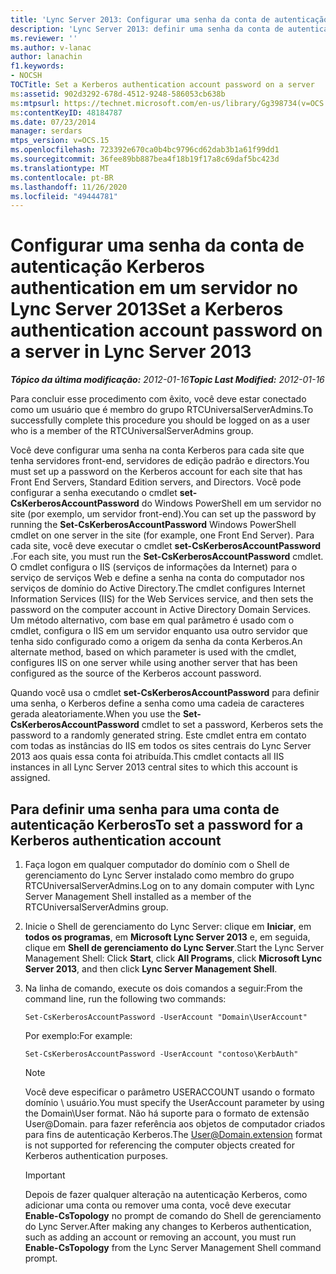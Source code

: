 ```yaml
---
title: 'Lync Server 2013: Configurar uma senha da conta de autenticação Kerberos authentication em um servidor'
description: 'Lync Server 2013: definir uma senha da conta de autenticação Kerberos em um servidor.'
ms.reviewer: ''
ms.author: v-lanac
author: lanachin
f1.keywords:
- NOCSH
TOCTitle: Set a Kerberos authentication account password on a server
ms:assetid: 902d3292-678d-4512-9248-586053cb638b
ms:mtpsurl: https://technet.microsoft.com/en-us/library/Gg398734(v=OCS.15)
ms:contentKeyID: 48184787
ms.date: 07/23/2014
manager: serdars
mtps_version: v=OCS.15
ms.openlocfilehash: 723392e670ca0b4bc9796cd62dab3b1a61f99dd1
ms.sourcegitcommit: 36fee89bb887bea4f18b19f17a8c69daf5bc423d
ms.translationtype: MT
ms.contentlocale: pt-BR
ms.lasthandoff: 11/26/2020
ms.locfileid: "49444781"
---
```

# <a name="set-a-kerberos-authentication-account-password-on-a-server-in-lync-server-2013"></a><span data-ttu-id="b3f6f-103">Configurar uma senha da conta de autenticação Kerberos authentication em um servidor no Lync Server 2013</span><span class="sxs-lookup"><span data-stu-id="b3f6f-103">Set a Kerberos authentication account password on a server in Lync Server 2013</span></span>

<div data-xmlns="http://www.w3.org/1999/xhtml">

<div class="topic" data-xmlns="http://www.w3.org/1999/xhtml" data-msxsl="urn:schemas-microsoft-com:xslt" data-cs="https://msdn.microsoft.com/">

<div data-asp="https://msdn2.microsoft.com/asp">



</div>

<div id="mainSection">

<div id="mainBody"><span data-ttu-id="b3f6f-104">

<span> </span></span><span class="sxs-lookup"><span data-stu-id="b3f6f-104">

<span> </span></span></span>

<span data-ttu-id="b3f6f-105">_**Tópico da última modificação:** 2012-01-16_</span><span class="sxs-lookup"><span data-stu-id="b3f6f-105">_**Topic Last Modified:** 2012-01-16_</span></span>

<span data-ttu-id="b3f6f-106">Para concluir esse procedimento com êxito, você deve estar conectado como um usuário que é membro do grupo RTCUniversalServerAdmins.</span><span class="sxs-lookup"><span data-stu-id="b3f6f-106">To successfully complete this procedure you should be logged on as a user who is a member of the RTCUniversalServerAdmins group.</span></span>

<span data-ttu-id="b3f6f-107">Você deve configurar uma senha na conta Kerberos para cada site que tenha servidores front-end, servidores de edição padrão e directors.</span><span class="sxs-lookup"><span data-stu-id="b3f6f-107">You must set up a password on the Kerberos account for each site that has Front End Servers, Standard Edition servers, and Directors.</span></span> <span data-ttu-id="b3f6f-108">Você pode configurar a senha executando o cmdlet **set-CsKerberosAccountPassword** do Windows PowerShell em um servidor no site (por exemplo, um servidor front-end).</span><span class="sxs-lookup"><span data-stu-id="b3f6f-108">You can set up the password by running the **Set-CsKerberosAccountPassword** Windows PowerShell cmdlet on one server in the site (for example, one Front End Server).</span></span> <span data-ttu-id="b3f6f-109">Para cada site, você deve executar o cmdlet **set-CsKerberosAccountPassword** .</span><span class="sxs-lookup"><span data-stu-id="b3f6f-109">For each site, you must run the **Set-CsKerberosAccountPassword** cmdlet.</span></span> <span data-ttu-id="b3f6f-110">O cmdlet configura o IIS (serviços de informações da Internet) para o serviço de serviços Web e define a senha na conta do computador nos serviços de domínio do Active Directory.</span><span class="sxs-lookup"><span data-stu-id="b3f6f-110">The cmdlet configures Internet Information Services (IIS) for the Web Services service, and then sets the password on the computer account in Active Directory Domain Services.</span></span> <span data-ttu-id="b3f6f-111">Um método alternativo, com base em qual parâmetro é usado com o cmdlet, configura o IIS em um servidor enquanto usa outro servidor que tenha sido configurado como a origem da senha da conta Kerberos.</span><span class="sxs-lookup"><span data-stu-id="b3f6f-111">An alternate method, based on which parameter is used with the cmdlet, configures IIS on one server while using another server that has been configured as the source of the Kerberos account password.</span></span>

<span data-ttu-id="b3f6f-112">Quando você usa o cmdlet **set-CsKerberosAccountPassword** para definir uma senha, o Kerberos define a senha como uma cadeia de caracteres gerada aleatoriamente.</span><span class="sxs-lookup"><span data-stu-id="b3f6f-112">When you use the **Set-CsKerberosAccountPassword** cmdlet to set a password, Kerberos sets the password to a randomly generated string.</span></span> <span data-ttu-id="b3f6f-113">Este cmdlet entra em contato com todas as instâncias do IIS em todos os sites centrais do Lync Server 2013 aos quais essa conta foi atribuída.</span><span class="sxs-lookup"><span data-stu-id="b3f6f-113">This cmdlet contacts all IIS instances in all Lync Server 2013 central sites to which this account is assigned.</span></span>

<div>

## <a name="to-set-a-password-for-a-kerberos-authentication-account"></a><span data-ttu-id="b3f6f-114">Para definir uma senha para uma conta de autenticação Kerberos</span><span class="sxs-lookup"><span data-stu-id="b3f6f-114">To set a password for a Kerberos authentication account</span></span>

1.  <span data-ttu-id="b3f6f-115">Faça logon em qualquer computador do domínio com o Shell de gerenciamento do Lync Server instalado como membro do grupo RTCUniversalServerAdmins.</span><span class="sxs-lookup"><span data-stu-id="b3f6f-115">Log on to any domain computer with Lync Server Management Shell installed as a member of the RTCUniversalServerAdmins group.</span></span>

2.  <span data-ttu-id="b3f6f-116">Inicie o Shell de gerenciamento do Lync Server: clique em **Iniciar**, em **todos os programas**, em **Microsoft Lync Server 2013** e, em seguida, clique em **Shell de gerenciamento do Lync Server**.</span><span class="sxs-lookup"><span data-stu-id="b3f6f-116">Start the Lync Server Management Shell: Click **Start**, click **All Programs**, click **Microsoft Lync Server 2013**, and then click **Lync Server Management Shell**.</span></span>

3.  <span data-ttu-id="b3f6f-117">Na linha de comando, execute os dois comandos a seguir:</span><span class="sxs-lookup"><span data-stu-id="b3f6f-117">From the command line, run the following two commands:</span></span>
    
        Set-CsKerberosAccountPassword -UserAccount "Domain\UserAccount"
    
    <span data-ttu-id="b3f6f-118">Por exemplo:</span><span class="sxs-lookup"><span data-stu-id="b3f6f-118">For example:</span></span>
    
        Set-CsKerberosAccountPassword -UserAccount "contoso\KerbAuth"
    
    <div>
    

    > [!NOTE]  
    > <span data-ttu-id="b3f6f-119">Você deve especificar o parâmetro USERACCOUNT usando o formato domínio \ usuário.</span><span class="sxs-lookup"><span data-stu-id="b3f6f-119">You must specify the UserAccount parameter by using the Domain\User format.</span></span> <span data-ttu-id="b3f6f-120">Não há suporte para o formato de extensão User@Domain. para fazer referência aos objetos de computador criados para fins de autenticação Kerberos.</span><span class="sxs-lookup"><span data-stu-id="b3f6f-120">The User@Domain.extension format is not supported for referencing the computer objects created for Kerberos authentication purposes.</span></span>

    
    </div>
    
    <div>
    

    > [!IMPORTANT]  
    > <span data-ttu-id="b3f6f-121">Depois de fazer qualquer alteração na autenticação Kerberos, como adicionar uma conta ou remover uma conta, você deve executar <STRONG>Enable-CsTopology</STRONG> no prompt de comando do Shell de gerenciamento do Lync Server.</span><span class="sxs-lookup"><span data-stu-id="b3f6f-121">After making any changes to Kerberos authentication, such as adding an account or removing an account, you must run <STRONG>Enable-CsTopology</STRONG> from the Lync Server Management Shell command prompt.</span></span>

    
    <span data-ttu-id="b3f6f-122"></div>

</div>

</div>

<span> </span>

</div>

</div>

</span><span class="sxs-lookup"><span data-stu-id="b3f6f-122"></div>

</div>

</div>

<span> </span>

</div>

</div>

</span></span></div>

